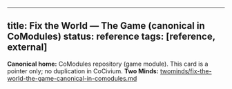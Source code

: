 <!-- status: stub; target: 150+ words -->
---
title: Fix the World — The Game (canonical in CoModules)
status: reference
tags: [reference, external]
---

**Canonical home:** CoModules repository (game module).
This card is a pointer only; no duplication in CoCivium.
**Two Minds:** [twominds/fix-the-world-the-game-canonical-in-comodules.md](twominds/fix-the-world-the-game-canonical-in-comodules.md)


